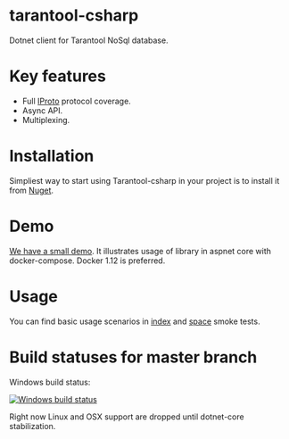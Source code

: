 # tarantool-csharp

Dotnet client for Tarantool NoSql database.

# Key features
 - Full [IProto](https://tarantool.org/doc/dev_guide/box-protocol.html) protocol coverage.
 - Async API.
 - Multiplexing.

# Installation

Simpliest way to start using Tarantool-csharp in your project is to install it from [Nuget](https://www.nuget.org/packages/Tarantool.CSharp/).

# Demo

[We have a small demo](https://github.com/progaudi/tarantool-csharp/blob/master/samples/docker-compose/). It illustrates usage of library in aspnet core with docker-compose. Docker 1.12 is preferred.

# Usage

You can find basic usage scenarios in [index](https://github.com/progaudi/tarantool-csharp/blob/master/tests/tarantool.client.tests/Index/Smoke.cs) and [space](https://github.com/progaudi/tarantool-csharp/blob/master/tests/tarantool.client.tests/Space/Smoke.cs) smoke tests.

# Build statuses for master branch

Windows build status:

[![Windows build status](https://ci.appveyor.com/api/projects/status/2iat2pxjuftk0xvn/branch/master?svg=true)](https://ci.appveyor.com/project/progaudi/tarantool-csharp/branch/master)


Right now Linux and OSX support are dropped until dotnet-core stabilization.
